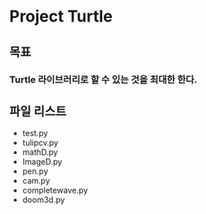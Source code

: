 # Project Turtle

## 목표
### Turtle 라이브러리로 할 수 있는 것을 최대한 한다.

## 파일 리스트
- test.py
- tulipcv.py
- mathD.py
- ImageD.py
- pen.py
- cam.py
- completewave.py
- doom3d.py
